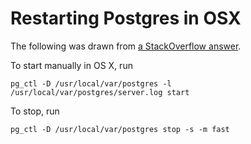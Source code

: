 # Restarting Postgres in OSX

The following was drawn from [a StackOverflow answer](http://stackoverflow.com/questions/7975556/how-to-start-postgresql-server-on-mac-os-x).

To start manually in OS X, run

```
pg_ctl -D /usr/local/var/postgres -l /usr/local/var/postgres/server.log start
```

To stop, run

```
pg_ctl -D /usr/local/var/postgres stop -s -m fast
```


